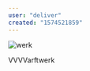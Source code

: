 ```yaml
---
user: "deliver"
created: "1574521859"
---
```


![werk](Image%20from%20iOS%20%281%29_0.jpg) 

VVVVarftwerk
